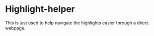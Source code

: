 # Highlight-helper

This is just used to help navigate the highlights easier through a direct webpage.
